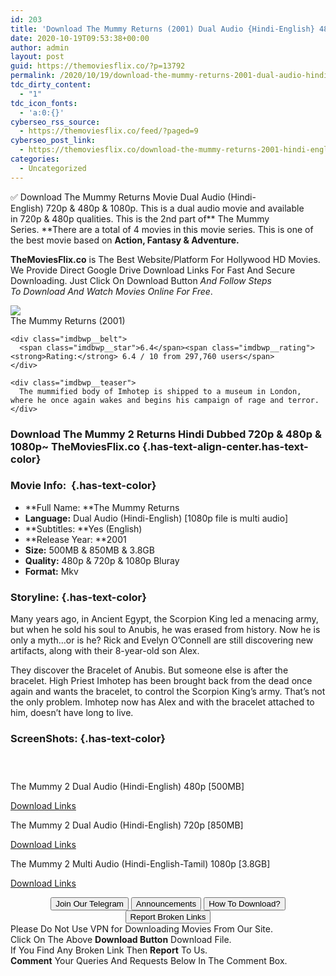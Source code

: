 ```yaml
---
id: 203
title: 'Download The Mummy Returns (2001) Dual Audio {Hindi-English} 480p [500MB] || 720p [850MB] || 1080p [3.8GB]'
date: 2020-10-19T09:53:38+00:00
author: admin
layout: post
guid: https://themoviesflix.co/?p=13792
permalink: /2020/10/19/download-the-mummy-returns-2001-dual-audio-hindi-english-480p-500mb-720p-850mb-1080p-3-8gb/
tdc_dirty_content:
  - "1"
tdc_icon_fonts:
  - 'a:0:{}'
cyberseo_rss_source:
  - https://themoviesflix.co/feed/?paged=9
cyberseo_post_link:
  - https://themoviesflix.co/download-the-mummy-returns-2001-hindi-english-480p-720p-1080p/
categories:
  - Uncategorized
---
```

✅&nbsp;Download&nbsp;The Mummy Returns&nbsp;Movie&nbsp;Dual Audio&nbsp;(Hindi-English)&nbsp;720p&nbsp;&&nbsp;480p&nbsp;& 1080p. This is&nbsp;a&nbsp;dual audio&nbsp;movie and available in&nbsp;720p&nbsp;&&nbsp;480p&nbsp;qualities.&nbsp;This is the 2nd part of**&nbsp;The Mummy Series.&nbsp;**There are a total of 4 movies in this movie series. This is one of the best movie based on&nbsp;**Action, Fantasy & Adventure.**

**TheMoviesFlix.co**&nbsp;is The Best Website/Platform For Hollywood HD Movies. We Provide Direct Google Drive Download Links For Fast And Secure Downloading. Just Click On Download Button&nbsp;_And Follow Steps To&nbsp;Download And Watch Movies Online For Free_.

<div class="imdbwp imdbwp--movie dark">
  <div class="imdbwp__thumb">
    <a class="imdbwp__link" target="_blank" title="The Mummy Returns" href="https://www.imdb.com/title/tt0209163/" rel="nofollow noopener noreferrer"><img class="imdbwp__img" src="https://m.media-amazon.com/images/M/MV5BMjE2NzU1NTk2MV5BMl5BanBnXkFtZTgwMjIwMzcxMTE@._V1_SX300.jpg" /></a>
  </div>
  
  <div class="imdbwp__content">
    <div class="imdbwp__header">
      <span class="imdbwp__title">The Mummy Returns</span> (2001)
    </div>
    
    <div class="imdbwp__belt">
      <span class="imdbwp__star">6.4</span><span class="imdbwp__rating"><strong>Rating:</strong> 6.4 / 10 from 297,760 users</span>
    </div>
    
    <div class="imdbwp__teaser">
      The mummified body of Imhotep is shipped to a museum in London, where he once again wakes and begins his campaign of rage and terror.
    </div>
  </div>
</div>

### Download The Mummy 2 Returns Hindi Dubbed 720p & 480p & 1080p~ TheMoviesFlix.co {.has-text-align-center.has-text-color}

### Movie Info:&nbsp; {.has-text-color}

  * **Full Name:&nbsp;**The Mummy Returns
  * **Language:**&nbsp;Dual Audio (Hindi-English) [1080p file is multi audio]
  * **Subtitles:&nbsp;**Yes (English)
  * **Release Year:&nbsp;**2001
  * **Size:**&nbsp;500MB & 850MB & 3.8GB
  * **Quality:**&nbsp;480p & 720p & 1080p Bluray
  * **Format:**&nbsp;Mkv

### Storyline: {.has-text-color}

Many years ago, in Ancient Egypt, the Scorpion King led a menacing army, but when he sold his soul to Anubis, he was erased from history. Now he is only a myth…or is he? Rick and Evelyn O’Connell are still discovering new artifacts, along with their 8-year-old son Alex.

They discover the Bracelet of Anubis. But someone else is after the bracelet. High Priest Imhotep has been brought back from the dead once again and wants the bracelet, to control the Scorpion King’s army. That’s not the only problem. Imhotep now has Alex and with the bracelet attached to him, doesn’t have long to live.

### ScreenShots: {.has-text-color}

<div class="wp-block-image">
  <figure class="aligncenter"><img src="https://i.imgur.com/P6zUjxx.png" alt /></figure>
</div>

<div class="wp-block-image">
  <figure class="aligncenter"><img src="https://i.imgur.com/GI41vUf.jpg" alt /></figure>
</div>

<div class="wp-block-image">
  <figure class="aligncenter"><img src="https://i.imgur.com/gz1za26.jpg" alt /></figure>
</div>

<p class="has-text-align-center has-text-color has-medium-font-size">
  The Mummy 2 Dual Audio (Hindi-English) 480p [500MB]
</p>

<span class="mb-center maxbutton-3-center"><span class="maxbutton-3-container mb-container"><a class="maxbutton-3 maxbutton maxbutton-post-button" target="_blank" rel="nofollow noopener noreferrer" href="https://coinquint.com/a14812/"><span class="mb-text">Download Links</span></a></span></span>

<p class="has-text-align-center has-text-color has-medium-font-size">
  The Mummy 2 Dual Audio (Hindi-English) 720p [850MB]
</p>

<span class="mb-center maxbutton-3-center"><span class="maxbutton-3-container mb-container"><a class="maxbutton-3 maxbutton maxbutton-post-button" target="_blank" rel="nofollow noopener noreferrer" href="https://coinquint.com/a14814/"><span class="mb-text">Download Links</span></a></span></span>

<p class="has-text-align-center has-text-color has-medium-font-size">
  The Mummy 2 Multi Audio (Hindi-English-Tamil) 1080p [3.8GB]
</p>

<span class="mb-center maxbutton-3-center"><span class="maxbutton-3-container mb-container"><a class="maxbutton-3 maxbutton maxbutton-post-button" target="_blank" rel="nofollow noopener noreferrer" href="https://coinquint.com/a14816/"><span class="mb-text">Download Links</span></a></span></span>

<center>
</center>

<center>
  <a href="https://t.me/themoviesflixcom" target="_blank" data-wpel-link="external" rel="nofollow external noopener noreferrer"><button class="button button5">Join Our Telegram</button></a> <a href="https://themoviesflix.co/download-the-mummy-returns-2001-hindi-english-480p-720p-1080p/#" target="_blank" data-wpel-link="external" rel="nofollow external noopener noreferrer"><button class="button button5">Announcements</button></a> <a href="https://themoviesflix.com/how-to-download/" target="_blank" data-wpel-link="external" rel="nofollow external noopener noreferrer"><button class="button button5">How To Download?</button></a> <a href="https://themoviesflix.co/download-the-mummy-returns-2001-hindi-english-480p-720p-1080p/#" target="_blank" data-wpel-link="external" rel="nofollow external noopener noreferrer"><button class="button button5">Report Broken Links</button></a>
</center>

<div class="alert alert-danger">
  Please Do Not Use VPN for Downloading Movies From Our Site.
</div>

<div class="alert alert-success">
  Click On The Above <strong>Download Button</strong> Download File.
</div>

<div class="alert alert-warning">
  If You Find Any Broken Link Then <strong>Report</strong> To Us.
</div>

<div class="alert alert-info">
  <strong>Comment</strong> Your Queries And Requests Below In The Comment Box.
</div>